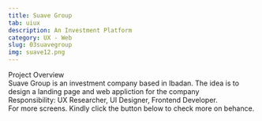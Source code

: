 ```yaml
---
title: Suave Group
tab: uiux
description: An Investment Platform
category: UX - Web
slug: 03suavegroup
img: suave12.png
---
```


<div class="lg:p-4 pt-4 mb-4 text-pryColor font-bold text-2xl lg:text-4xl">
  Project Overview
</div>

<div class="lg:p-4 mb-4 leading-9">
Suave Group is an investment company based in Ibadan. The idea is to design a landing page and web appliction for the company
<div class="pt-4 ">
 <span class = "text-pryColor font-bold"> Responsibility:</span> UX Researcher, UI Designer, Frontend Developer.
</div>
</div>

  <div class="mt-14">
    <div><dynamic-image filename="suavefull.jpg"></dynamic-image> </div>
  </div>

<!--more-->

<div class="pt-4 lg:p-4 lg:pt-10 mb-4 leading-9">
For more screens. Kindly click the button below to check more on behance.
</div>
<btn3 class ="mt-4" text="See More" href="https://www.behance.net/gallery/121654491/Suave-Group-Landing-Page"> </btn3 >
